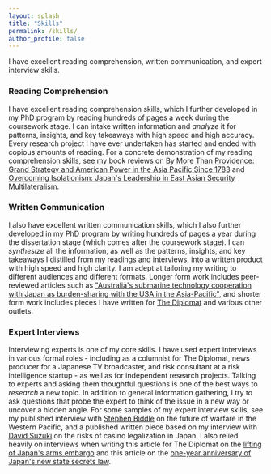 ```yaml
---
layout: splash
title: "Skills"
permalink: /skills/
author_profile: false
---
```


I have excellent reading comprehension, written communication, and expert interview skills.

### Reading Comprehension

I have excellent reading comprehension skills, which I further developed in my PhD program by reading hundreds of pages a week during the coursework stage. I can intake written information and *analyze* it for patterns, insights, and key takeaways with high speed and high accuracy. Every research project I have ever undertaken has started and ended with copious amounts of reading. For a concrete demonstration of my reading comprehension skills, see my book reviews on <a href="https://cimsec.org/by-more-than-providenceby-more-than-providence-grand-strategy-and-american-power-in-the-asia-pacific-since-1783/">By More Than Providence: Grand Strategy and American Power in the Asia Pacific Since 1783</a> and <a href="https://networks.h-net.org/node/28443/reviews/9356837/pollmann-midford-overcoming-isolationism-japan%E2%80%99s-leadership-east">Overcoming Isolationism: Japan's Leadership in East Asian Security Multilateralism</a>.

### Written Communication

I also have excellent written communication skills, which I also further developed in my PhD program by writing hundreds of pages a year during the dissertation stage (which comes after the coursework stage). I can *synthesize* all the information, as well as the patterns, insights, and key takeaways I distilled from my readings and interviews, into a written product with high speed and high clarity. I am adept at tailoring my writing to different audiences and different formats. Longer form work includes peer-reviewed articles such as  <a href="https://www.tandfonline.com/doi/abs/10.1080/10357718.2015.1034088?journalCode=caji20">"Australia's submarine technology cooperation with Japan as burden-sharing with the USA in the Asia-Pacific"</a>, and shorter form work includes pieces I have written for <a href="https://thediplomat.com/authors/mina-pollmann/">The Diplomat</a> and various other outlets. 

### Expert Interviews

Interviewing experts is one of my core skills. I have used expert interviews in various formal roles - including as a columnist for The Diplomat, news producer for a Japanese TV broadcaster, and risk consultant at a risk intelligence startup - as well as for independent research projects. Talking to experts and asking them thoughtful questions is one of the best ways to *research* a new topic. In addition to general information gathering, I try to ask questions that probe the expert to think of the issue in a new way or uncover a hidden angle. For some samples of my expert interview skills, see my published interview with <a href="https://cimsec.org/sea-control-130-stephen-biddle-future-warfare-western-pacific/">Stephen Biddle</a> on the future of warfare in the Western Pacific, and a published written piece based on my interview with <a href="https://www.blackpeakgroup.com/wp-content/uploads/2018/07/Blackpeak-RANE-Interview-David-Suzuki-Japan-Rolls-Dice-on-Legalizing-Casinos.pdf">David Suzuki</a> on the risks of casino legalization in Japan. I also relied heavily on interviews when writing this article for The Diplomat on the <a href="https://thediplomat.com/2015/10/the-truth-about-japans-defense-exports/">lifting of Japan's arms embargo</a> and this article on the <a href="https://thediplomat.com/2015/12/japans-controversial-state-secrets-law-one-year-later/">one-year anniversary of Japan's new state secrets law</a>. 